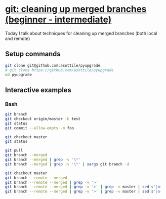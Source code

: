 # [git: cleaning up merged branches (beginner - intermediate)](https://youtu.be/5O8PzE4nJTQ)

Today I talk about techniques for cleaning up merged branches (both local and remote)

## Setup commands

```bash
git clone git@github.com:asottile/pyupgrade
# git clone https://github.com/asottile/pyupgrade
cd pyupgrade
```

## Interactive examples

### Bash

```bash
git branch
git checkout origin/master -b test
git status
git commit --allow-empty -m foo

git checkout master
git status

git pull
git branch --merged
git branch --merged | grep -v '\*'
git branch --merged | grep -v '\*' | xargs git branch -d

git checkout master
git branch --remote --merged
git branch --remote --merged | grep -v '>'
git branch --remote --merged | grep -v '>' | grep -v master | sed s'|origin/||g'
git branch --remote --merged | grep -v '>' | grep -v master | sed s'|origin/||g' | xargs --replace git push origin :{}
```
